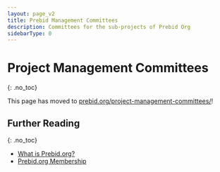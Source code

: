 ```yaml
---
layout: page_v2
title: Prebid Management Committees
description: Committees for the sub-projects of Prebid Org
sidebarType: 0
---
```


# Project Management Committees

{: .no_toc}

This page has moved to [prebid.org/project-management-committees/](https://prebid.org/project-management-committees/)!

## Further Reading

{: .no_toc}

* [What is Prebid.org?](/overview/what-is-prebid-org.html)
* [Prebid.org Membership](/partners/partners.html)
